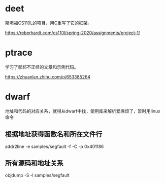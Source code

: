# deet
斯坦福CS110L的项目，用C重写了它的框架。

https://reberhardt.com/cs110l/spring-2020/assignments/project-1/
# ptrace
学习了祁祁不正经的文章和示例代码。

https://zhuanlan.zhihu.com/p/653385264

# dwarf
地址和代码的对应关系，就得从dwarf中找，使用库来解析爱麻烦了，暂时用linux命令
## 根据地址获得函数名和所在文件行
addr2line -e samples/segfault -f -C -p 0x401186
## 所有源码和地址关系
objdump -S -l samples/segfault